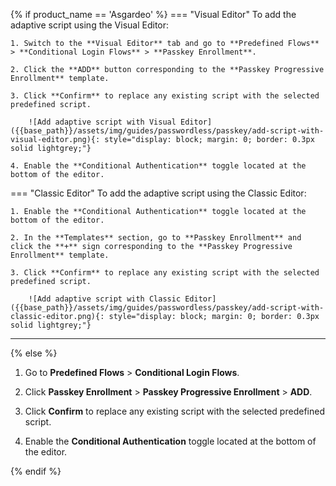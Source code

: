{% if product_name == 'Asgardeo' %}
=== "Visual Editor"
    To add the adaptive script using the Visual Editor:

    1. Switch to the **Visual Editor** tab and go to **Predefined Flows** > **Conditional Login Flows** > **Passkey Enrollment**.

    2. Click the **ADD** button corresponding to the **Passkey Progressive Enrollment** template.

    3. Click **Confirm** to replace any existing script with the selected predefined script.

        ![Add adaptive script with Visual Editor]({{base_path}}/assets/img/guides/passwordless/passkey/add-script-with-visual-editor.png){: style="display: block; margin: 0; border: 0.3px solid lightgrey;"}
    
    4. Enable the **Conditional Authentication** toggle located at the bottom of the editor.

=== "Classic Editor"
    To add the adaptive script using the Classic Editor:

    1. Enable the **Conditional Authentication** toggle located at the bottom of the editor.

    2. In the **Templates** section, go to **Passkey Enrollment** and click the **+** sign corresponding to the **Passkey Progressive Enrollment** template.
        
    3. Click **Confirm** to replace any existing script with the selected predefined script.

        ![Add adaptive script with Classic Editor]({{base_path}}/assets/img/guides/passwordless/passkey/add-script-with-classic-editor.png){: style="display: block; margin: 0; border: 0.3px solid lightgrey;"}
---
{% else %}
1. Go to **Predefined Flows** > **Conditional Login Flows**.

2. Click **Passkey Enrollment** > **Passkey Progressive Enrollment** > **ADD**.

    <!--![Add adaptive script with Visual Editor]({{base_path}}/assets/img/guides/passwordless/passkey/add-script-with-visual-editor.png){: style="display: block; margin: 0; border: 0.3px solid lightgrey;"}-->

3. Click **Confirm** to replace any existing script with the selected predefined script.

4. Enable the **Conditional Authentication** toggle located at the bottom of the editor.

{% endif %}